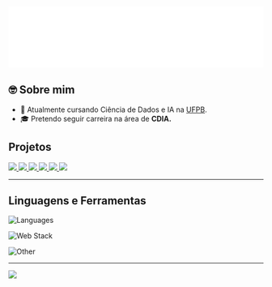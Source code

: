 <div>
	<br>
		<img src="readme.svg" width="800" height="120">
	<br>
</div>

<h2> 🤓 Sobre mim </h2>

- 🤖 Atualmente cursando Ciência de Dados e IA na [UFPB](http://ci.ufpb.br/).
- 🎓 Pretendo seguir carreira na área de <b>CDIA.</b>

<h2>Projetos</h2>
<div style="display: block">
    <a href = "https://github.com/erlonL/summaraizer">
        <img src="https://github-readme-stats.vercel.app/api/pin/?username=erlonl&repo=summaraizer" width=300>
    </a>
    <a href="https://github.com/erlonL/ProjetoCUCA">
        <img src="https://github-readme-stats.vercel.app/api/pin/?username=erlonl&repo=ProjetoCUCA" width=300>
    </a>
    <a href="https://github.com/erlonL/Projeto-ICD">
        <img src="https://github-readme-stats.vercel.app/api/pin/?username=erlonl&repo=Projeto-ICD" width=300>
    </a>
    <a href = "https://github.com/erlonL/SessaodaTarde">
        <img src="https://github-readme-stats.vercel.app/api/pin/?username=erlonl&repo=SessaodaTarde" width=300>
    </a>
    <a href = "https://github.com/erlonL/ControleDeLotes">
        <img src="https://github-readme-stats.vercel.app/api/pin/?username=erlonl&repo=ControleDeLotes" width=300>
    </a>
    <a href = "https://github.com/erlonL/CUCApp">
        <img src="https://github-readme-stats.vercel.app/api/pin/?username=erlonl&repo=CUCApp" width=300>
    </a>
</div>
  
----

## Linguagens e Ferramentas
![Languages](https://skills.thijs.gg/icons?i=python,c,cpp,bash&theme=light)

![Web Stack](https://skills.thijs.gg/icons?i=nodejs,express,javascript,typescript,prisma,mysql&theme=light)

![Other](https://skills.thijs.gg/icons?i=selenium,html,css,latex,md,vim,git,github&theme=light)

---

<a href="https://visitcount.itsvg.in">
  <img src="https://visitcount.itsvg.in/api?id=erlonL&label=Profile%20Views&pretty=false" />
</a>
